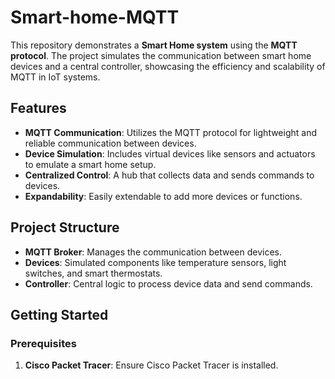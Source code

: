 # Smart-home-MQTT
This repository demonstrates a **Smart Home system** using the **MQTT protocol**. The project simulates the communication between smart home devices and a central controller, showcasing the efficiency and scalability of MQTT in IoT systems.

## Features

- **MQTT Communication**: Utilizes the MQTT protocol for lightweight and reliable communication between devices.
- **Device Simulation**: Includes virtual devices like sensors and actuators to emulate a smart home setup.
- **Centralized Control**: A hub that collects data and sends commands to devices.
- **Expandability**: Easily extendable to add more devices or functions.

## Project Structure

- **MQTT Broker**: Manages the communication between devices.
- **Devices**: Simulated components like temperature sensors, light switches, and smart thermostats.
- **Controller**: Central logic to process device data and send commands.

## Getting Started

### Prerequisites

1. **Cisco Packet Tracer**: Ensure Cisco Packet Tracer is installed.

